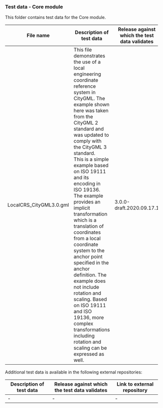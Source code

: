 ### Test data - Core module

This folder contains test data for the Core module.

File name | Description of test data | Release against which the test data validates
-------------------------|-----------------------------------------------|-------------------
LocalCRS_CityGML3.0.gml | This file demonstrates the use of a local engineering coordinate reference system in CityGML. The example shown here was taken from the CityGML 2 standard and was updated to comply with the CityGML 3 standard.<br>This is a simple example based on ISO 19111 and its encoding in ISO 19136. The example provides an implicit transformation which is a translation of coordinates from a local coordinate system to the anchor point specified in the anchor definition. The example does not include rotation and scaling. Based on ISO 19111 and ISO 19136, more complex transformations including rotation and scaling can be expressed as well. | 3.0.0-draft.2020.09.17.1



Additional test data is available in the following external repositories:

Description of test data | Release against which the test data validates | Link to external repository
-------------------------|-----------------------------------------------|-------------------
| - | - | -
